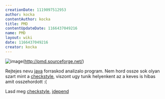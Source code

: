 ```yaml
---
creationDate: 1119097512953 
author: kocka 
contentAuthor: kocka 
title: PMD 
contentUpdateDate: 1166437049216 
name: PMD 
layout: wiki 
date: 1166437049216 
creator: kocka 
---
```

![image](http://pmd.sourceforge.net/images/pmd_logo_small.jpg)(http://pmd.sourceforge.net/)

Rejtejes nevu [java](java.html) forraskod analizalo program. Nem hord ossze sok olyan szart mint a [checkstyle](checkstyle.html), viszont ugy tunik helyenkent az a keves is hibas amit osszehordott :(

Lasd meg [checkstyle](checkstyle.html), [jdepend](Missing.html)


